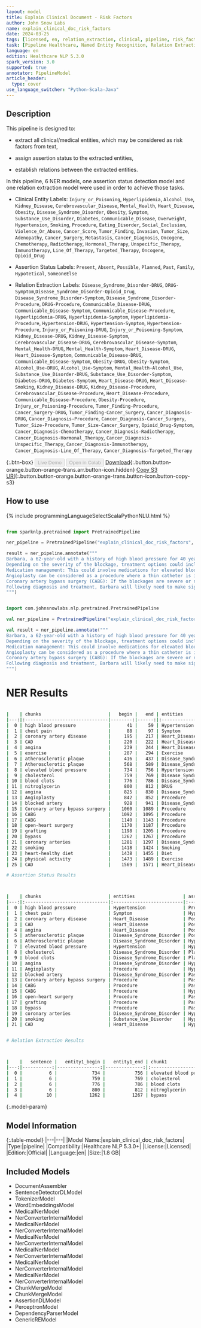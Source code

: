```yaml
---
layout: model
title: Explain Clinical Document - Risk Factors
author: John Snow Labs
name: explain_clinical_doc_risk_factors
date: 2024-03-25
tags: [licensed, en, relation_extraction, clinical, pipeline, risk_factors, ner, assertion]
task: [Pipeline Healthcare, Named Entity Recognition, Relation Extraction, Assertion Status]
language: en
edition: Healthcare NLP 5.3.0
spark_version: 3.0
supported: true
annotator: PipelineModel
article_header:
  type: cover
use_language_switcher: "Python-Scala-Java"
---
```


## Description

This pipeline is designed to:

- extract all clinical/medical entities, which may be considered as risk factors from text,

- assign assertion status to the extracted entities,

- establish relations between the extracted entities.

In this pipeline, 6 NER models, one assertion status detection model and one relation extraction model were used in order to achieve those tasks.

- Clinical Entity Labels: `Injury_or_Poisoning`, `Hyperlipidemia`, `Alcohol_Use`, `Kidney_Disease`,  `Cerebrovascular_Disease`, `Mental_Health`, `Heart_Disease`, `Obesity`, `Disease_Syndrome_Disorder`, `Obesity`, `Symptom`, `Substance_Use_Disorder`, `Diabetes`, `Communicable_Disease`, `Overweight`, `Hypertension`, `Smoking`, `Procedure`, `Eating_Disorder`, `Social_Exclusion`, `Violence_Or_Abuse`, `Cancer_Score`, `Tumor_Finding`, `Invasion`, `Tumor_Size`, `Adenopathy`, `Cancer_Surgery`, `Metastasis`, `Cancer_Diagnosis`, `Oncogene`, `Chemotherapy`, `Radiotherapy`, `Hormonal_Therapy`, `Unspecific_Therapy`, `Immunotherapy`, `Line_Of_Therapy`, `Targeted_Therapy`, `Oncogene`, `Opioid_Drug`

- Assertion Status Labels: `Present`, `Absent`, `Possible`, `Planned`, `Past`, `Family`, `Hypotetical`, `SomeoneElse`

- Relation Extraction Labels: `Disease_Syndrome_Disorder-DRUG`, `DRUG-Symptom`,`Disease_Syndrome_Disorder-Opioid_Drug`, `Disease_Syndrome_Disorder-Symptom`,  `Disease_Syndrome_Disorder-Procedure`, `DRUG-Procedure`, `Communicable_Disease-DRUG`, `Communicable_Disease-Symptom`,  `Communicable_Disease-Procedure`, `Hyperlipidemia-DRUG`, `Hyperlipidemia-Symptom`, `Hyperlipidemia-Procedure`, `Hypertension-DRUG`, `Hypertension-Symptom`, `Hypertension-Procedure`, `Injury_or_Poisoning-DRUG`, `Injury_or_Poisoning-Symptom`, `Kidney_Disease-DRUG`, `Kidney_Disease-Symptom`, `Cerebrovascular_Disease-DRUG`, `Cerebrovascular_Disease-Symptom`,  `Mental_Health-DRUG`, `Mental_Health-Symptom`, `Heart_Disease-DRUG`, `Heart_Disease-Symptom`, `Communicable_Disease-DRUG`, `Communicable_Disease-Symptom`, `Obesity-DRUG`, `Obesity-Symptom`,  `Alcohol_Use-DRUG`, `Alcohol_Use-Symptom`, `Mental_Health-Alcohol_Use`,  `Substance_Use_Disorder-DRUG`, `Substance_Use_Disorder-Symptom`, `Diabetes-DRUG`, `Diabetes-Symptom`, `Heart_Disease-DRUG`, `Heart_Disease-Smoking`, `Kidney_Disease-DRUG`, `Kidney_Disease-Procedure`,  `Cerebrovascular_Disease-Procedure`, `Heart_Disease-Procedure`,  `Communicable_Disease-Procedure`, `Obesity-Procedure`, `Injury_or_Poisoning-Procedure`, `Tumor_Finding-Procedure`, `Cancer_Surgery-DRUG`, `Tumor_Finding-Cancer_Surgery`,  `Cancer_Diagnosis-DRUG`, `Cancer_Diagnosis-Procedure`,  `Cancer_Diagnosis-Cancer_Surgery`, `Tumor_Size-Procedure`,  `Tumor_Size-Cancer_Surgery`, `Opioid_Drug-Symptom`, `Cancer_Diagnosis-Chemotherapy`, `Cancer_Diagnosis-Radiotherapy`, `Cancer_Diagnosis-Hormonal_Therapy`, `Cancer_Diagnosis-Unspecific_Therapy`, `Cancer_Diagnosis-Immunotherapy`, `Cancer_Diagnosis-Line_Of_Therapy`, `Cancer_Diagnosis-Targeted_Therapy`

{:.btn-box}
<button class="button button-orange" disabled>Live Demo</button>
<button class="button button-orange" disabled>Open in Colab</button>
[Download](https://s3.amazonaws.com/auxdata.johnsnowlabs.com/clinical/models/explain_clinical_doc_risk_factors_en_5.3.0_3.0_1711373987295.zip){:.button.button-orange.button-orange-trans.arr.button-icon.hidden}
[Copy S3 URI](s3://auxdata.johnsnowlabs.com/clinical/models/explain_clinical_doc_risk_factors_en_5.3.0_3.0_1711373987295.zip){:.button.button-orange.button-orange-trans.button-icon.button-copy-s3}

## How to use



<div class="tabs-box" markdown="1">
{% include programmingLanguageSelectScalaPythonNLU.html %}
  
```python

from sparknlp.pretrained import PretrainedPipeline

ner_pipeline = PretrainedPipeline("explain_clinical_doc_risk_factors", "en", "clinical/models")

result = ner_pipeline.annotate("""
Barbara, a 62-year-old with a history of high blood pressure for 40 years, experiencing chest pain radiating down her left arm. These symptoms, combined with her risk factors, raise concerns for coronary artery disease (CAD) and potential angina. Her doctor recommends a Cardiopulmonary exercise test, where she'll walk on a treadmill while monitored for changes in heart rhythm and blood flow. If the test suggests atherosclerotic plaque buildup, a coronary angiogram might be necessary. This minimally invasive procedure uses X-rays and contrast dye to pinpoint any Atherosclerotic plaque buildup.
Depending on the severity of the blockage, treatment options could include:
Medication management: This could involve medications for elevated blood pressure, cholesterol, and blood clots, as well as nitroglycerin to relieve angina symptoms.
Angioplasty can be considered as a procedure where a thin catheter is inserted into a blocked artery and a tiny balloon is inflated to open it. A stent, a small wire mesh tube, might be placed to keep the artery open.
Coronary artery bypass surgery (CABG): If the blockages are severe or numerous, CABG might be necessary. This open-heart surgery involves grafting healthy blood vessels from another part of the body to bypass the blocked coronary arteries.
Following diagnosis and treatment, Barbara will likely need to make significant lifestyle changes, including quitting smoking, adopting a heart-healthy diet, and increasing physical activity. Regular doctor visits and medication adherence will be crucial to manage her CAD and prevent future complications.
""")

```
```scala

import com.johnsnowlabs.nlp.pretrained.PretrainedPipeline

val ner_pipeline = PretrainedPipeline("explain_clinical_doc_risk_factors", "en", "clinical/models")

val result = ner_pipeline.annotate("""
Barbara, a 62-year-old with a history of high blood pressure for 40 years, experiencing chest pain radiating down her left arm. These symptoms, combined with her risk factors, raise concerns for coronary artery disease (CAD) and potential angina. Her doctor recommends a Cardiopulmonary exercise test, where she'll walk on a treadmill while monitored for changes in heart rhythm and blood flow. If the test suggests atherosclerotic plaque buildup, a coronary angiogram might be necessary. This minimally invasive procedure uses X-rays and contrast dye to pinpoint any Atherosclerotic plaque buildup.
Depending on the severity of the blockage, treatment options could include:
Medication management: This could involve medications for elevated blood pressure, cholesterol, and blood clots, as well as nitroglycerin to relieve angina symptoms.
Angioplasty can be considered as a procedure where a thin catheter is inserted into a blocked artery and a tiny balloon is inflated to open it. A stent, a small wire mesh tube, might be placed to keep the artery open.
Coronary artery bypass surgery (CABG): If the blockages are severe or numerous, CABG might be necessary. This open-heart surgery involves grafting healthy blood vessels from another part of the body to bypass the blocked coronary arteries.
Following diagnosis and treatment, Barbara will likely need to make significant lifestyle changes, including quitting smoking, adopting a heart-healthy diet, and increasing physical activity. Regular doctor visits and medication adherence will be crucial to manage her CAD and prevent future complications.
""")

```
</div>

# NER Results

```bash

|    | chunks                         |   begin |   end | entities                  |
|---:|:-------------------------------|--------:|------:|:--------------------------|
|  0 | high blood pressure            |      41 |    59 | Hypertension              |
|  1 | chest pain                     |      88 |    97 | Symptom                   |
|  2 | coronary artery disease        |     195 |   217 | Heart_Disease             |
|  3 | CAD                            |     220 |   222 | Heart_Disease             |
|  4 | angina                         |     239 |   244 | Heart_Disease             |
|  5 | exercise                       |     287 |   294 | Exercise                  |
|  6 | atherosclerotic plaque         |     416 |   437 | Disease_Syndrome_Disorder |
|  7 | Atherosclerotic plaque         |     568 |   589 | Disease_Syndrome_Disorder |
|  8 | elevated blood pressure        |     734 |   756 | Hypertension              |
|  9 | cholesterol                    |     759 |   769 | Disease_Syndrome_Disorder |
| 10 | blood clots                    |     776 |   786 | Disease_Syndrome_Disorder |
| 11 | nitroglycerin                  |     800 |   812 | DRUG                      |
| 12 | angina                         |     825 |   830 | Disease_Syndrome_Disorder |
| 13 | Angioplasty                    |     842 |   852 | Procedure                 |
| 14 | blocked artery                 |     928 |   941 | Disease_Syndrome_Disorder |
| 15 | Coronary artery bypass surgery |    1060 |  1089 | Procedure                 |
| 16 | CABG                           |    1092 |  1095 | Procedure                 |
| 17 | CABG                           |    1140 |  1143 | Procedure                 |
| 18 | open-heart surgery             |    1170 |  1187 | Procedure                 |
| 19 | grafting                       |    1198 |  1205 | Procedure                 |
| 20 | bypass                         |    1262 |  1267 | Procedure                 |
| 21 | coronary arteries              |    1281 |  1297 | Disease_Syndrome_Disorder |
| 22 | smoking                        |    1418 |  1424 | Smoking                   |
| 23 | heart-healthy diet             |    1438 |  1455 | Diet                      |
| 24 | physical activity              |    1473 |  1489 | Exercise                  |
| 25 | CAD                            |    1569 |  1571 | Heart_Disease             |

# Assertion Status Results



|    | chunks                         | entities                  | assertion    |
|---:|:-------------------------------|:--------------------------|:-------------|
|  0 | high blood pressure            | Hypertension              | Present      |
|  1 | chest pain                     | Symptom                   | Hypothetical |
|  2 | coronary artery disease        | Heart_Disease             | Possible     |
|  3 | CAD                            | Heart_Disease             | Possible     |
|  4 | angina                         | Heart_Disease             | Possible     |
|  5 | atherosclerotic plaque         | Disease_Syndrome_Disorder | Possible     |
|  6 | Atherosclerotic plaque         | Disease_Syndrome_Disorder | Hypothetical |
|  7 | elevated blood pressure        | Hypertension              | Hypothetical |
|  8 | cholesterol                    | Disease_Syndrome_Disorder | Planned      |
|  9 | blood clots                    | Disease_Syndrome_Disorder | Planned      |
| 10 | angina                         | Disease_Syndrome_Disorder | Hypothetical |
| 11 | Angioplasty                    | Procedure                 | Hypothetical |
| 12 | blocked artery                 | Disease_Syndrome_Disorder | Past         |
| 13 | Coronary artery bypass surgery | Procedure                 | Past         |
| 14 | CABG                           | Procedure                 | Past         |
| 15 | CABG                           | Procedure                 | Hypothetical |
| 16 | open-heart surgery             | Procedure                 | Past         |
| 17 | grafting                       | Procedure                 | Past         |
| 18 | bypass                         | Procedure                 | Past         |
| 19 | coronary arteries              | Disease_Syndrome_Disorder | Hypothetical |
| 20 | smoking                        | Substance_Use_Disorder    | Hypothetical |
| 21 | CAD                            | Heart_Disease             | Hypothetical |


# Relation Extraction Results



|    |   sentence |   entity1_begin |   entity1_end | chunk1                  | entity1                   |   entity2_begin |   entity2_end | chunk2            | entity2                   | relation                            |   confidence |
|---:|-----------:|----------------:|--------------:|:------------------------|:--------------------------|----------------:|--------------:|:------------------|:--------------------------|:------------------------------------|-------------:|
|  0 |          6 |             734 |           756 | elevated blood pressure | Hypertension              |             800 |           812 | nitroglycerin     | DRUG                      | Hypertension-DRUG                   |            1 |
|  1 |          6 |             759 |           769 | cholesterol             | Disease_Syndrome_Disorder |             800 |           812 | nitroglycerin     | DRUG                      | Disease_Syndrome_Disorder-DRUG      |            1 |
|  2 |          6 |             776 |           786 | blood clots             | Disease_Syndrome_Disorder |             800 |           812 | nitroglycerin     | DRUG                      | Disease_Syndrome_Disorder-DRUG      |            1 |
|  3 |          6 |             800 |           812 | nitroglycerin           | DRUG                      |             825 |           830 | angina            | Disease_Syndrome_Disorder | DRUG-Disease_Syndrome_Disorder      |            1 |
|  4 |         10 |            1262 |          1267 | bypass                  | Procedure                 |            1281 |          1297 | coronary arteries | Disease_Syndrome_Disorder | Procedure-Disease_Syndrome_Disorder |            1 |


```

{:.model-param}
## Model Information

{:.table-model}
|---|---|
|Model Name:|explain_clinical_doc_risk_factors|
|Type:|pipeline|
|Compatibility:|Healthcare NLP 5.3.0+|
|License:|Licensed|
|Edition:|Official|
|Language:|en|
|Size:|1.8 GB|

## Included Models

- DocumentAssembler
- SentenceDetectorDLModel
- TokenizerModel
- WordEmbeddingsModel
- MedicalNerModel
- NerConverterInternalModel
- MedicalNerModel
- NerConverterInternalModel
- MedicalNerModel
- NerConverterInternalModel
- MedicalNerModel
- NerConverterInternalModel
- MedicalNerModel
- NerConverterInternalModel
- MedicalNerModel
- NerConverterInternalModel
- ChunkMergeModel
- ChunkMergeModel
- AssertionDLModel
- PerceptronModel
- DependencyParserModel
- GenericREModel

